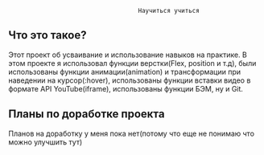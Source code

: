                                        Научиться учиться

  Что это такое?
  -----------

 Этот проект об усваивание и использование навыков на практике. В этом проекте я использовал функции верстки(Flex, position и т.д), были использованы функции анимации(animation) и трансформации при наведении на курсор(:hover), использованы функции вставки видео в формате API YouTube(iframe), использованы функции БЭМ, ну и Git.

  Планы по доработке проекта
  --------------------------

 Планов на доработку у меня пока нет(потому что еще не понимаю что можно улучшить тут)
